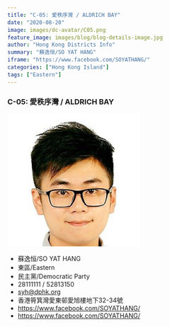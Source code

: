 ```yaml
---
title: "C-05: 愛秩序灣 / ALDRICH BAY"
date: "2020-08-20"
image: images/dc-avatar/C05.png
feature_image: images/blog/blog-details-image.jpg
author: "Hong Kong Districts Info"
summary: "蘇逸恒/SO YAT HANG"
iframe: "https://www.facebook.com/SOYATHANG/"
categories: ["Hong Kong Island"]
tags: ["Eastern"]
---
```


### C-05: 愛秩序灣 / ALDRICH BAY  
![](/images/dc-avatar/C05.png)  

 - 蘇逸恒/SO YAT HANG  
 - 東區/Eastern  
 - 民主黨/Democratic Party  
 - 28111111 / 52813150  
 - syh@dphk.org  
 - 香港筲箕灣愛東邨愛旭樓地下32-34號  
 - https://www.facebook.com/SOYATHANG/  
 - https://www.facebook.com/SOYATHANG/
